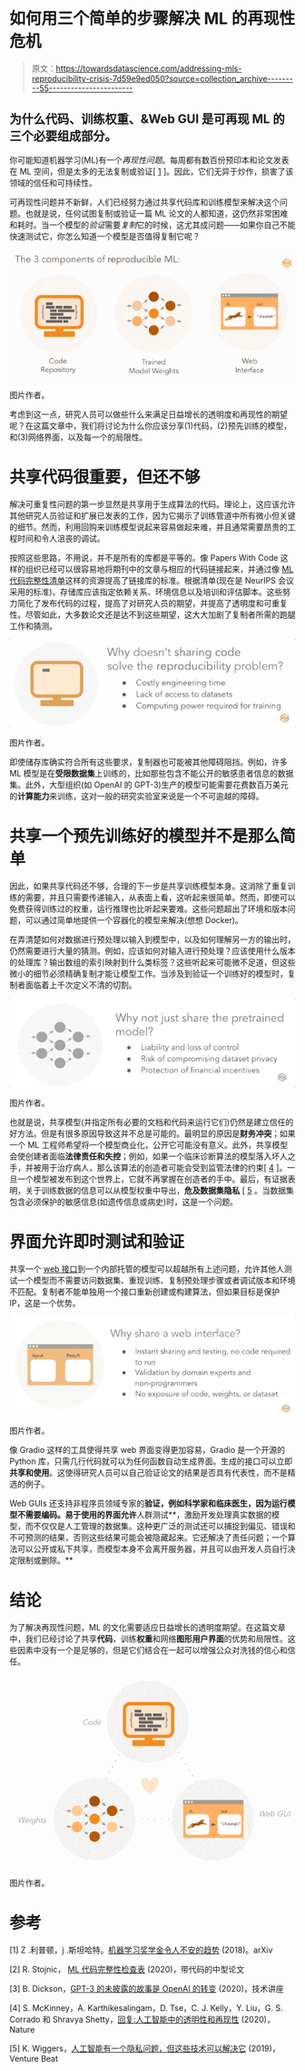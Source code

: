 # 如何用三个简单的步骤解决 ML 的再现性危机

> 原文：<https://towardsdatascience.com/addressing-mls-reproducibility-crisis-7d59e9ed050?source=collection_archive---------55----------------------->

## **为什么代码、训练权重、&Web GUI 是可再现 ML 的三个必要组成部分。**

你可能知道机器学习(ML)有一个*再现性问题*。每周都有数百份预印本和论文发表在 ML 空间，但是太多的无法复制或验证[ [1](https://arxiv.org/abs/1807.03341) ]。因此，它们无异于炒作，损害了该领域的信任和可持续性。

可再现性问题并不新鲜，人们已经努力通过共享代码库和训练模型来解决这个问题。也就是说，任何试图复制或验证一篇 ML 论文的人都知道，这仍然非常困难和耗时。当一个模型的*验证*需要*复制*它的时候，这尤其成问题——如果你自己不能快速测试它，你怎么知道一个模型是否值得复制它呢？

![](img/06a3ab89057ab19e62cc03f90625fdb9.png)

图片作者。

考虑到这一点，研究人员可以做些什么来满足日益增长的透明度和再现性的期望呢？在这篇文章中，我们将讨论为什么你应该分享(1)代码，(2)预先训练的模型，和(3)网络界面，以及每一个的局限性。

# 共享代码很重要，但还不够

解决可重复性问题的第一步显然是共享用于生成算法的代码。理论上，这应该允许其他研究人员验证和扩展已发表的工作，因为它揭示了训练管道中所有微小但关键的细节。然而，利用回购来训练模型说起来容易做起来难，并且通常需要昂贵的工程时间和令人沮丧的调试。

按照这些思路，不用说，并不是所有的库都是平等的。像 Papers With Code 这样的组织已经可以很容易地将期刊中的文章与相应的代码链接起来，并通过像 [ML 代码完整性清单](https://medium.com/paperswithcode/ml-code-completeness-checklist-e9127b168501)这样的资源提高了链接库的标准。根据清单(现在是 NeurIPS 会议采用的标准)，存储库应该指定依赖关系、环境信息以及培训和评估脚本。这些努力简化了发布代码的过程，提高了对研究人员的期望，并提高了透明度和可重复性。尽管如此，大多数论文还是达不到这些期望，这大大加剧了复制者所需的跑腿工作和猜测。

![](img/0046d1009622d8bdad7ff2fff8db42d3.png)

图片作者。

即使储存库确实符合所有这些要求，复制器也可能被其他障碍阻挡。例如，许多 ML 模型是在**受限数据集**上训练的，比如那些包含不能公开的敏感患者信息的数据集。此外，大型组织(如 OpenAI 的 GPT-3)生产的模型可能需要花费数百万美元的**计算能力**来训练，这对一般的研究实验室来说是一个不可逾越的障碍。

# 共享一个预先训练好的模型并不是那么简单

因此，如果共享代码还不够，合理的下一步是共享训练模型本身。这消除了重复训练的需要，并且只需要传递输入，从表面上看，这听起来很简单。然而，即使可以免费获得训练过的权重，运行推理也比听起来要难。这些问题超出了环境和版本问题，可以通过简单地提供一个容器化的模型来解决(想想 Docker)。

在弄清楚如何对数据进行预处理以输入到模型中，以及如何理解另一方的输出时，仍然需要进行大量的猜测。例如，应该如何对输入进行预处理？应该使用什么版本的处理库？输出数组的索引映射到什么类标签？这些听起来可能微不足道，但这些微小的细节必须精确复制才能让模型工作。当涉及到验证一个训练好的模型时，复制者面临着上千次定义不清的切割。

![](img/a4a2f1d5748d132fd733c954dc08979d.png)

图片作者。

也就是说，共享模型(并指定所有必要的文档和代码来运行它们)仍然是建立信任的好方法。但是有很多原因导致这并不总是可能的。最明显的原因是**财务冲突**；如果一个 ML 工程师希望将一个模型商业化，公开它可能没有意义。此外，共享模型会使创建者面临**法律责任和失控**；例如，如果一个临床诊断算法的模型落入坏人之手，并被用于治疗病人，那么该算法的创造者可能会受到监管法律的约束[ [4](https://www.nature.com/articles/s41586-020-2767-x) ]。一旦一个模型被发布到这个世界上，它就不再掌握在创造者的手中。最后，有证据表明，关于训练数据的信息可以从模型权重中导出，**危及数据集隐私** [ [5](https://venturebeat.com/2019/12/21/ai-has-a-privacy-problem-but-these-techniques-could-fix-it/) 。当数据集包含必须保护的敏感信息(如遗传信息或病史)时，这是一个问题。

# 界面允许即时测试和验证

共享一个 [web 接口](https://www.gradio.app/)到一个内部托管的模型可以超越所有上述问题，允许其他人测试一个模型而不需要访问数据集、重现训练、复制预处理步骤或者调试版本和环境不匹配。复制者不能单独用一个接口重新创建或构建算法，但如果目标是保护 IP，这是一个优势。

![](img/4caef1c0341400f89a1435011c24eaaf.png)

图片作者。

像 Gradio 这样的工具使得共享 web 界面变得更加容易，Gradio 是一个开源的 Python 库，只需几行代码就可以为任何函数自动生成界面。生成的接口可以立即**共享和使用**。这使得研究人员可以自己验证论文的结果是否具有代表性，而不是精选的例子。

Web GUIs 还支持非程序员领域专家的**验证，例如科学家和临床医生，因为运行模型不需要编码。易于使用的界面允许**人群测试**，激励开发处理真实数据的模型，而不仅仅是人工管理的数据集。这种更广泛的测试还可以捕捉到偏见、错误和不可预测的结果，否则这些结果可能会被隐藏起来。它还解决了责任问题；一个算法可以公开或私下共享，而模型本身不会离开服务器，并且可以由开发人员自行决定限制或删除。**

# 结论

为了解决再现性问题，ML 的文化需要适应日益增长的透明度期望。在这篇文章中，我们已经讨论了共享**代码**，训练**权重**和网络**图形用户界面**的优势和局限性。这些因素中没有一个是足够的，但是它们结合在一起可以增强公众对洗钱的信心和信任。

![](img/ebc7d6cc0dd00631e786dacea247d16c.png)

图片作者。

# 参考

[1] Z .利普顿，j .斯坦哈特。[机器学习奖学金令人不安的趋势](https://arxiv.org/abs/1807.03341) (2018)。arXiv

[2] R. Stojnic， [ML 代码完整性检查表](https://medium.com/paperswithcode/ml-code-completeness-checklist-e9127b168501) (2020)，带代码的中型论文

[3] B. Dickson，[GPT-3 的未披露的故事是 OpenAI 的转变](https://bdtechtalks.com/2020/08/17/openai-gpt-3-commercial-ai/) (2020)，技术讲座

[4] S. McKinney，A. Karthikesalingam，D. Tse，C. J. Kelly，Y. Liu，G. S. Corrado 和 Shravya Shetty，[回复:人工智能中的透明性和再现性](https://www.nature.com/articles/s41586-020-2767-x) (2020)，Nature

[5] K. Wiggers，[人工智能有一个隐私问题，但这些技术可以解决它](https://venturebeat.com/2019/12/21/ai-has-a-privacy-problem-but-these-techniques-could-fix-it/) (2019)，Venture Beat